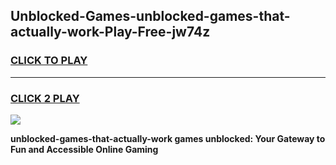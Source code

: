 
## Unblocked-Games-unblocked-games-that-actually-work-Play-Free-jw74z
<h3>
<a href="https://premium76.site?title=unblocked-games-that-actually-work&ref=20A">CLICK TO PLAY</a></h3>
<hr>

<h3>
<a href="https://premium76.site?title=unblocked-games-that-actually-work&ref=20A">CLICK 2 PLAY</a>
  
</h3>

<a href="https://premium76.site?title=unblocked-games-that-actually-work&ref=20A"><img src="https://clearcache.store/games.png"></a>


**unblocked-games-that-actually-work games unblocked: Your Gateway to Fun and Accessible Online Gaming**
